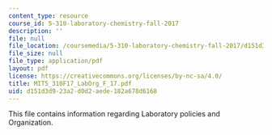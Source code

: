 ```yaml
---
content_type: resource
course_id: 5-310-laboratory-chemistry-fall-2017
description: ''
file: null
file_location: /coursemedia/5-310-laboratory-chemistry-fall-2017/d151d3d923a2d0d2aede182a678d6168_MIT5_310F17_LabOrg_F_17.pdf
file_size: null
file_type: application/pdf
layout: pdf
license: https://creativecommons.org/licenses/by-nc-sa/4.0/
title: MIT5_310F17_LabOrg_F_17.pdf
uid: d151d3d9-23a2-d0d2-aede-182a678d6168
---
```

This file contains information regarding Laboratory policies and Organization.